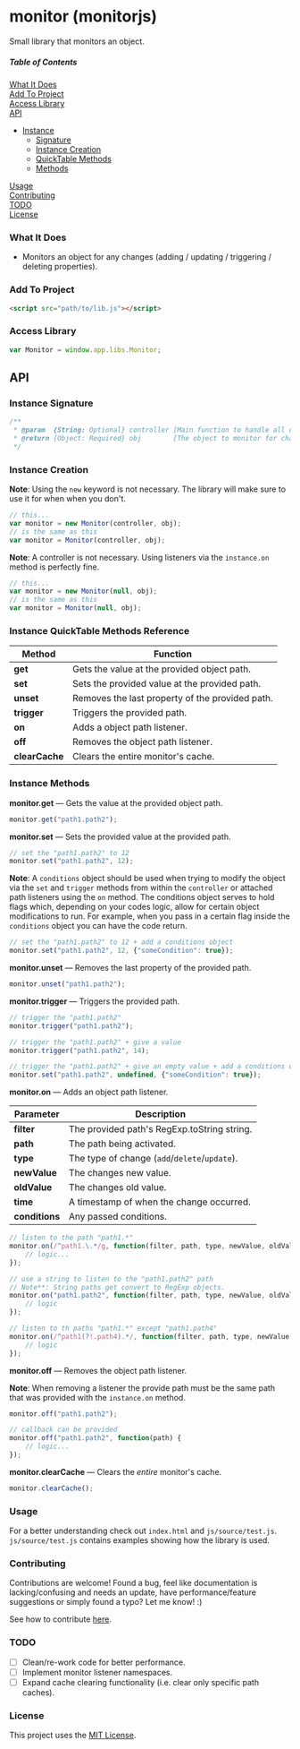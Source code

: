 # monitor (monitorjs)

Small library that monitors an object.

##### Table of Contents

[What It Does](#what-it-does)  
[Add To Project](#add-to-project)  
[Access Library](#access-library)  
[API](#api)   
* [Instance](#instance-api)
    * [Signature](#signature-api) 
    * [Instance Creation](#instance-creation)  
    * [QuickTable Methods](#instance-quicktable-methods-reference)  
    * [Methods](#instance-methods-long) 

[Usage](#usage)  
[Contributing](#contributing)  
[TODO](#todo)  
[License](#license)  

<a name="what-it-does"></a>
### What It Does

* Monitors an object for any changes (adding / updating / triggering / deleting properties).

<a name="add-to-project"></a>
### Add To Project

```html
<script src="path/to/lib.js"></script>
```

<a name="access-library"></a>
### Access Library

```js
var Monitor = window.app.libs.Monitor;
```

<a name="api"></a>
## API

<a name="instance-api"></a>

<a name="signature-api"></a>
### Instance Signature

```js
/**
 * @param  {String: Optional} controller [Main function to handle all object changes.]
 * @return {Object: Required} obj        [The object to monitor for changes.]
 */
```

<a name="instance-creation"></a>
### Instance Creation

**Note**: Using the `new` keyword is not necessary. The library will make sure to use it for when when you don't. 

```js
// this...
var monitor = new Monitor(controller, obj);
// is the same as this
var monitor = Monitor(controller, obj);
```
**Note**: A controller is not necessary. Using listeners via the `instance.on` method is perfectly fine.

```js
// this...
var monitor = new Monitor(null, obj);
// is the same as this
var monitor = Monitor(null, obj);
```

<a name="instance-quicktable-methods-reference"></a>
### Instance QuickTable Methods Reference

Method | Function
------------ | -------------
**get** | Gets the value at the provided object path.
**set** | Sets the provided value at the provided path.
**unset** | Removes the last property of the provided path.
**trigger** | Triggers the provided path.
**on** | Adds a object path listener.
**off** | Removes the object path listener.
**clearCache** | Clears the entire monitor's cache.

<a name="instance-methods-long"></a>
### Instance Methods

**monitor.get** &mdash; Gets the value at the provided object path.

```js
monitor.get("path1.path2");
```

**monitor.set** &mdash; Sets the provided value at the provided path.

```js
// set the "path1.path2" to 12
monitor.set("path1.path2", 12);
```

**Note**: A `conditions` object should be used when trying to modify the object via the `set` and `trigger` methods from within the `controller` or attached path listeners using the `on` method. The conditions object serves to hold flags which, depending on your codes logic, allow for certain object modifications to run. For example, when you pass in a certain flag inside the `conditions` object you can have the code return.


```js
// set the "path1.path2" to 12 + add a conditions object
monitor.set("path1.path2", 12, {"someCondition": true});
```

**monitor.unset** &mdash; Removes the last property of the provided path.

```js
monitor.unset("path1.path2");
```

**monitor.trigger** &mdash; Triggers the provided path.

```js
// trigger the "path1.path2"
monitor.trigger("path1.path2");

// trigger the "path1.path2" + give a value
monitor.trigger("path1.path2", 14);

// trigger the "path1.path2" + give an empty value + add a conditions object
monitor.set("path1.path2", undefined, {"someCondition": true});
```

**monitor.on** &mdash; Adds an object path listener.

Parameter | Description
------------ | -------------
**filter** | The provided path's RegExp.toString string.
**path** | The path being activated.
**type** | The type of change (`add`/`delete`/`update`).
**newValue** | The changes new value.
**oldValue** | The changes old value.
**time** | A timestamp of when the change occurred.
**conditions** | Any passed conditions.

```js
// listen to the path "path1.*"
monitor.on(/^path1.\.*/g, function(filter, path, type, newValue, oldValue, time, conditions) {
    // logic...
});

// use a string to listen to the "path1.path2" path
// Note**: String paths get convert to RegExp objects.
monitor.on("path1.path2", function(filter, path, type, newValue, oldValue, time, conditions) {
    // logic
});

// listen to th paths "path1.*" except "path1.path4"
monitor.on(/^path1(?!.path4).*/, function(filter, path, type, newValue, oldValue, time, conditions) {
    // logic
});
```

**monitor.off** &mdash; Removes the object path listener.

**Note**: When removing a listener the provide path must be the same path that was provided with the `instance.on` method.

```js
monitor.off("path1.path2");

// callback can be provided
monitor.off("path1.path2", function(path) {
    // logic...
});
```

**monitor.clearCache** &mdash; Clears the *entire* monitor's cache.

```js
monitor.clearCache();
```

<a name="usage"></a>
### Usage

For a better understanding check out `index.html` and `js/source/test.js`. `js/source/test.js` contains examples showing how the library is used.

<a name="contributing"></a>
### Contributing

Contributions are welcome! Found a bug, feel like documentation is lacking/confusing and needs an update, have performance/feature suggestions or simply found a typo? Let me know! :)

See how to contribute [here](https://github.com/cgabriel5/monitorjs/blob/master/CONTRIBUTING.md).

### TODO

- [ ] Clean/re-work code for better performance.
- [ ] Implement monitor listener namespaces.
- [ ] Expand cache clearing functionality (i.e. clear only specific path caches).

<a name="license"></a>
### License

This project uses the [MIT License](https://github.com/cgabriel5/monitorjs/blob/master/LICENSE.txt).